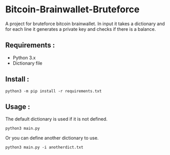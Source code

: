 # Bitcoin-Brainwallet-Bruteforce
A project for bruteforce bitcoin brainwallet.
In input it takes a dictionary and for each line it generates a private key and checks if there is a balance.

## Requirements :
- Python 3.x
- Dictionary file

## Install :
```
python3 -m pip install -r requirements.txt 
```
## Usage :

The default dictionary is used if it is not defined.
```
python3 main.py 
```
Or you can define another dictionary to use.
```
python3 main.py -i anotherdict.txt
```
